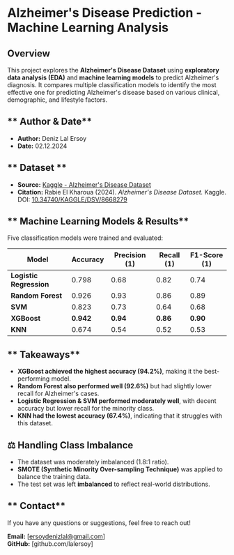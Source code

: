 # Alzheimer's Disease Prediction - Machine Learning Analysis

## Overview
This project explores the **Alzheimer's Disease Dataset** using **exploratory data analysis (EDA)** and **machine learning models** to predict Alzheimer's diagnosis. It compares multiple classification models to identify the most effective one for predicting Alzheimer's disease based on various clinical, demographic, and lifestyle factors.

## ** Author & Date**
- **Author:** Deniz Lal Ersoy  
- **Date:** 02.12.2024  

## ** Dataset **
- **Source:** [Kaggle - Alzheimer's Disease Dataset](https://www.kaggle.com/dsv/8668279)
- **Citation:** Rabie El Kharoua (2024). *Alzheimer's Disease Dataset.* Kaggle. DOI: [10.34740/KAGGLE/DSV/8668279](https://www.kaggle.com/dsv/8668279)

## ** Machine Learning Models & Results**
Five classification models were trained and evaluated:

| Model                 | Accuracy  | Precision (1) | Recall (1) | F1-Score (1) |
|----------------------|-----------|--------------|-----------|-------------|
| **Logistic Regression** | 0.798 | 0.68 | 0.82 | 0.74 |
| **Random Forest**      | 0.926 | 0.93 | 0.86 | 0.89 |
| **SVM**               | 0.823 | 0.73 | 0.64 | 0.68 |
| **XGBoost**           | **0.942** | **0.94** | **0.86** | **0.90** |
| **KNN**               | 0.674 | 0.54 | 0.52 | 0.53 |

## ** Takeaways**
- **XGBoost achieved the highest accuracy (94.2%)**, making it the best-performing model.
- **Random Forest also performed well (92.6%)** but had slightly lower recall for Alzheimer's cases.
- **Logistic Regression & SVM performed moderately well**, with decent accuracy but lower recall for the minority class.
- **KNN had the lowest accuracy (67.4%)**, indicating that it struggles with this dataset.

## **⚖️ Handling Class Imbalance**
- The dataset was moderately imbalanced (1.8:1 ratio).
- **SMOTE (Synthetic Minority Over-sampling Technique)** was applied to balance the training data.
- The test set was left **imbalanced** to reflect real-world distributions.

## ** Contact**
If you have any questions or suggestions, feel free to reach out!

 **Email:** [ersoydenizlal@gmail.com]  
 **GitHub:** [github.com/lalersoy]

